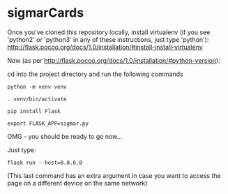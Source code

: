 # sigmarCards

Once you've cloned this repository locally, install virtualenv (if you see 'python2' or 'python3' in any of these instructions, just type 'python'):
http://flask.pocoo.org/docs/1.0/installation/#install-install-virtualenv

Now (as per http://flask.pocoo.org/docs/1.0/installation/#python-version):

cd into the project directory and run the following commands

```
python -m venv venv
```
```
. venv/bin/activate
```
```
pip install Flask
```
```
export FLASK_APP=sigmar.py
```

OMG - you should be ready to go now...

Just type:
```
flask run --host=0.0.0.0
```

(This last command has an extra argument in case you want to access the page on a different device on the same network)
